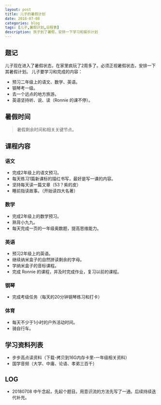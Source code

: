 ```yaml
---
layout: post
title: 儿子的暑假计划
date: 2018-07-08
categories: blog
tags: [儿子,暑假计划,日程表]
description: 孩子到了暑假，安排一下学习和娱乐计划
---
```

## 题记
儿子现在进入了暑假状态，在家里疯玩了2周多了。必须正视暑假状态，安排一下其暑假计划。
儿子要学习和完成的内容：
- 预习二年级上的语文、数学、英语。
- 钢琴考一级。
- 去一个远点的地方旅游。
- 英语坚持听、说、读（Ronnie 的课不停）。

## 暑假时间
> 暑假剩余时间和相关关键节点。


## 课程内容

### 语文
- 完成2年级上的语文预习。
- 每天练习1篇新课标的描红书写，最好是写一课的内容。
- 坚持每天读一篇文章（53？紫的皮）
- 睡前指读故事。（开始读四大名著）

### 数学
- 完成2年级上的数学预习。
- 熟背小九九。
- 每天完成一页的一年级奥数题，提高思维能力。

### 英语
- 预习2年级上的英语。
- 继续纳米盒子的自然拼读剩余的字母。
- 学纳米盒子的音标课程。
- 完成 Ronnie 的课程，并及时完成作业，复习以前的课程。

### 钢琴
- 完成考级任务（每天的20分钟钢琴练习和打卡）

### 体育
- 每天不少于1小时的户外活动时间。
- 骑自行车。



## 学习资料列表

- 步步高点读资料（下载-拷贝到16G内存卡里-一年级相关资料）
- 国学音频（大学、中庸、论语、孝弟三百千）




## LOG
- 20180708 中午念起，先起个题目。用意识流的方法先写了一通。后续持续迭代补充。
